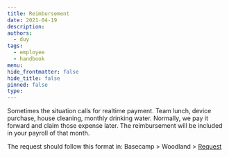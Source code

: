 ```yaml
---
title: Reimbursement
date: 2021-04-19
description: 
authors: 
  - duy
tags: 
  - employee
  - handbook
menu:
hide_frontmatter: false
hide_title: false
pinned: false
type:
---
```


Sometimes the situation calls for realtime payment. Team lunch, device purchase, house cleaning, monthly drinking water. Normally, we pay it forward and claim those expense later. The reimbursement will be included in your payroll of that month.

The request should follow this format in: Basecamp > Woodland > [Request](https://3.basecamp.com/4108948/buckets/9403032/todolists/1557155199)
